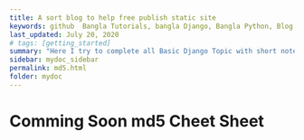```yaml
---
title: A sort blog to help free publish static site
keywords: github  Bangla Tutorials, bangla Django, Bangla Python, Blog Bangla, Monad wizard
last_updated: July 20, 2020
# tags: [getting_started]
summary: "Here I try to complete all Basic Django Topic with short note. "
sidebar: mydoc_sidebar
permalink: md5.html
folder: mydoc
---
```




# Comming Soon md5 Cheet Sheet







